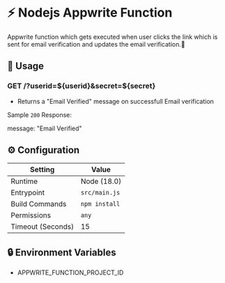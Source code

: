 
# ⚡ Nodejs Appwrite Function

Appwrite function which gets executed when user clicks the link which is sent for email verification and updates the email verification.🚀

## 🧰 Usage

### GET /?userid=${userid}&secret=${secret}

- Returns a "Email Verified" message on successfull Email verification

Sample `200` Response:

message: "Email Verified"

## ⚙️ Configuration

| Setting           | Value         |
| ----------------- | ------------- |
| Runtime           | Node (18.0)   |
| Entrypoint        | `src/main.js` |
| Build Commands    | `npm install` |
| Permissions       | `any`         |
| Timeout (Seconds) | 15            |

## 🔒 Environment Variables

- APPWRITE_FUNCTION_PROJECT_ID

